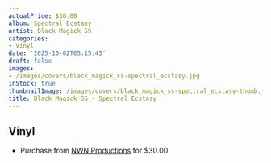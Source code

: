 ```yaml
---
actualPrice: $30.00
album: Spectral Ecstasy
artist: Black Magick SS
categories:
- Vinyl
date: '2025-10-02T05:15:45'
draft: false
images:
- /images/covers/black_magick_ss-spectral_ecstasy.jpg
inStock: true
thumbnailImage: /images/covers/black_magick_ss-spectral_ecstasy-thumb.jpg
title: Black Magick SS - Spectral Ecstasy
---
```


## Vinyl
* Purchase from [NWN Productions](http://shop.nwnprod.com/index.php?route=product/product&path=75&product_id=63573&sort=pd.name&order=ASC) for $30.00
